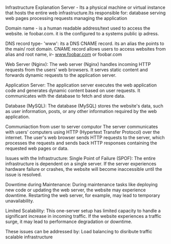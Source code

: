 Infrastructure Explanation
Server - Its a physical machine or virtual instance that hosts the entire web infrastructure.Its responsible for:
    database
    serving web pages
    processing requests
    managing the application

Domain name - is a human readable address/text used to access the website. ie foobar.com. it is the configured to a systems public ip adress. 

DNS record type- 'www':
    its a DNS CNAME record. its an alias the points to the main/ root domain. CNAME record allows users to access websites from alias and root name, ir- www.foobar.com or foobar.com

Web Server (Nginx):
The web server (Nginx) handles incoming HTTP requests from the users' web browsers. It serves static content and forwards dynamic requests to the application server.

Application Server:
The application server executes the web application code and generates dynamic content based on user requests. It communicates with the database to fetch and store data.

Database (MySQL):
The database (MySQL) stores the website's data, such as user information, posts, or any other information required by the web application.

Communiaction from user to server computor
The server communicates with users' computers using HTTP (Hypertext Transfer Protocol) over the internet. The user's web browser sends HTTP requests to the server, which processes the requests and sends back HTTP responses containing the requested web pages or data.


Issues with the Infrastructure:
Single Point of Failure (SPOF):
The entire infrastructure is dependent on a single server. If the server experiences hardware failure or crashes, the website will become inaccessible until the issue is resolved.

Downtime during Maintenance:
During maintenance tasks like deploying new code or updating the web server, the website may experience downtime. Restarting the web server, for example, may lead to temporary unavailability.

Limited Scalability:
This one-server setup has limited capacity to handle a significant increase in incoming traffic. If the website experiences a traffic surge, it may lead to performance degradation or downtime.

These issues can be addressed by:
Load balancing to disribute traffic
scalable infrastructure 
